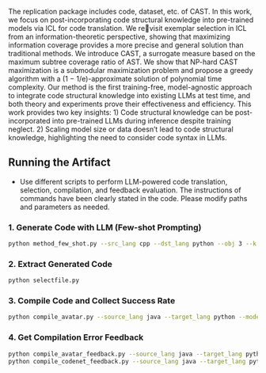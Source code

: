 The replication package includes code, dataset, etc. of CAST. In this work, we focus on post-incorporating code structural knowledge into pre-trained models via ICL for code translation. We revisit exemplar selection in ICL from an information-theoretic perspective, showing that maximizing information coverage provides a more precise and general solution than traditional methods. We introduce CAST, a surrogate measure based on the maximum subtree coverage ratio of AST. We show that NP-hard CAST maximization is a submodular maximization problem and propose a greedy algorithm with a (1 − 1/e)-approximate solution of polynomial time complexity. Our method is the first training-free, model-agnostic approach to integrate code structural knowledge into existing LLMs at test time, and both theory and experiments prove their effectiveness and efficiency. This work provides two key insights: 1) Code structural knowledge can be post-incorporated into pre-trained LLMs during inference despite training neglect. 2) Scaling model size or data doesn’t lead to code structural knowledge, highlighting the need to consider code syntax in LLMs.

        
## Running the Artifact

* Use different scripts to perform LLM-powered code translation, selection, compilation, and feedback evaluation. The instructions of commands have been clearly stated in the code. Please modify paths and parameters as needed.

### 1. Generate Code with LLM (Few-shot Prompting)
```bash
python method_few_shot.py --src_lang cpp --dst_lang python --obj 3 --k 10 --model_name qwen2:7b --shots 5 --round 2 --selection [ICL strategy] --shortname qwen7b
```

### 2. Extract Generated Code
```bash
python selectfile.py
```

### 3. Compile Code and Collect Success Rate
```bash
python compile_avatar.py --source_lang java --target_lang python --model qwen7b --shots 5 --selection random --report_dir ./report
```

### 4. Get Compilation Error Feedback
```bash
python compile_avatar_feedback.py --source_lang java --target_lang python --model qwen2.5 --shots 0 --selection none --report_dir ./report --attempt 1
python compile_codenet_feedback.py --source_lang java --target_lang python --model llama3.1 --shots 0 --selection COT --report_dir ./report --attempt 1
```
